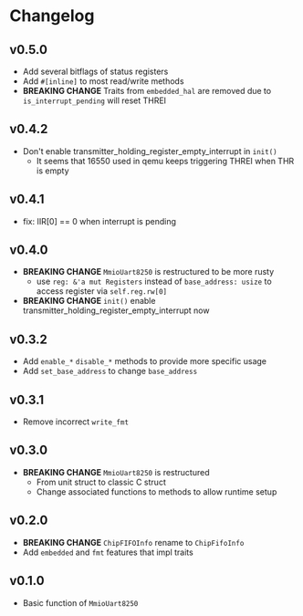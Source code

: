 # Changelog

## v0.5.0

- Add several bitflags of status registers
- Add `#[inline]` to most read/write methods
- **BREAKING CHANGE** Traits from `embedded_hal` are removed due to `is_interrupt_pending` will reset THREI

## v0.4.2

- Don't enable transmitter_holding_register_empty_interrupt in `init()`
  - It seems that 16550 used in qemu keeps triggering THREI when THR is empty

## v0.4.1

- fix: IIR[0] == 0 when interrupt is pending

## v0.4.0

- **BREAKING CHANGE** `MmioUart8250` is restructured to be more rusty
  - use `reg: &'a mut Registers` instead of `base_address: usize` to access register via `self.reg.rw[0]`
- **BREAKING CHANGE** `init()` enable transmitter_holding_register_empty_interrupt now

## v0.3.2

- Add `enable_*` `disable_*` methods to provide more specific usage
- Add `set_base_address` to change `base_address`

## v0.3.1

- Remove incorrect `write_fmt`

## v0.3.0

- **BREAKING CHANGE** `MmioUart8250` is restructured
  - From unit struct to classic C struct
  - Change associated functions to methods to allow runtime setup

## v0.2.0

- **BREAKING CHANGE** `ChipFIFOInfo` rename to `ChipFifoInfo`
- Add `embedded` and `fmt` features that impl traits

## v0.1.0

- Basic function of `MmioUart8250`
